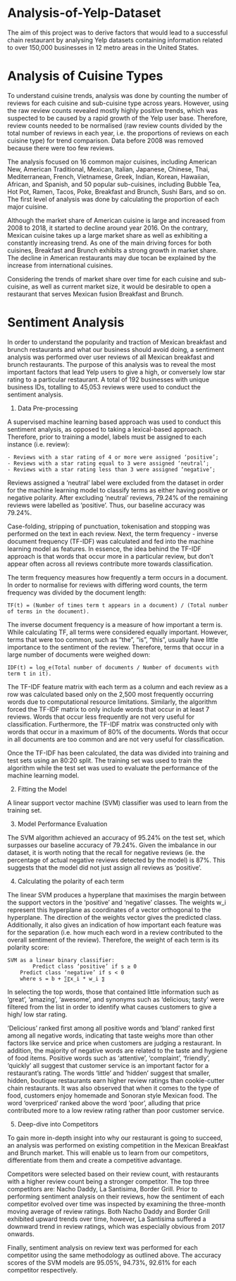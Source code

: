 # Analysis-of-Yelp-Dataset

The aim of this project was to derive factors that would lead to a successful chain restaurant by analysing Yelp datasets containing information related to over 150,000 businesses in 12 metro areas in the United States. 

# Analysis of Cuisine Types

To understand cuisine trends, analysis was done by counting the number of reviews for each cuisine and sub-cuisine type across years. However, using the raw review counts revealed mostly highly positive trends, which was suspected to be caused by a rapid growth of the Yelp user base. Therefore, review counts needed to be normalised (raw review counts divided by the total number of reviews in each year, i.e. the proportions of reviews on each cuisine type) for trend comparison. Data before 2008 was removed because there were too few reviews.

The analysis focused on 16 common major cuisines, including American New, American Traditional, Mexican, Italian, Japanese, Chinese, Thai, Mediterranean, French, Vietnamese, Greek, Indian, Korean, Hawaiian, African, and Spanish, and 50 popular sub-cuisines, including Bubble Tea, Hot Pot, Ramen, Tacos, Poke, Breakfast and Brunch, Sushi Bars, and so on. The first level of analysis was done by calculating the proportion of each major cuisine.

Although the market share of American cuisine is large and increased from 2008 to 2018, it started to decline around year 2016. On the contrary, Mexican cuisine takes up a large market share as well as exhibiting a constantly increasing trend. As one of the main driving forces for both cuisines, Breakfast and Brunch exhibits a strong growth in market share. The decline in American restaurants may due tocan be explained by the increase from international cuisines. 

Considering the trends of market share over time for each cuisine and sub-cuisine, as well as current market size, it would be desirable to open a restaurant that serves Mexican fusion Breakfast and Brunch. 

# Sentiment Analysis

In order to understand the popularity and traction of Mexican breakfast and brunch restaurants and what our business should avoid doing, a sentiment analysis was performed over user reviews of all Mexican breakfast and brunch restaurants. The purpose of this analysis was to reveal the most important factors that lead Yelp users to give a high, or conversely low star rating to a particular restaurant. A total of 192 businesses with unique business IDs, totalling to 45,053 reviews were used to conduct the sentiment analysis. 


1. Data Pre-processing 

A supervised machine learning based approach was used to conduct this sentiment analysis, as opposed to taking a lexical-based approach. Therefore, prior to training a model, labels must be assigned to each instance (i.e. review):
	
    - Reviews with a star rating of 4 or more were assigned ‘positive’;
    - Reviews with a star rating equal to 3 were assigned ‘neutral’;
    - Reviews with a star rating less than 3 were assigned ‘negative’;

Reviews assigned a ‘neutral’ label were excluded from the dataset in order for the machine learning model to classify terms as either having positive or negative polarity. After excluding ‘neutral’ reviews, 79.24% of the remaining reviews were labelled as ‘positive’. Thus, our baseline accuracy was 79.24%. 

Case-folding, stripping of punctuation, tokenisation and stopping was performed on the text in each review. Next, the term frequency - inverse document frequency (TF-IDF) was calculated and fed into the machine learning model as features. In essence, the idea behind the TF-IDF approach is that words that occur more in a particular review, but don’t appear often across all reviews contribute more towards classification.  

The term frequency measures how frequently a term occurs in a document. In order to normalise for reviews with differing word counts, the term frequency was divided by the document length: 

    TF(t) = (Number of times term t appears in a document) / (Total number of terms in the document).

The inverse document frequency is a measure of how important a term is. While calculating TF, all terms were considered equally important. However, terms that were too common, such as “the”, “is”, “this”, usually have little importance to the sentiment of the review. Therefore, terms that occur in a large number of documents were weighed down: 

    IDF(t) = log_e(Total number of documents / Number of documents with term t in it).
    
The TF-IDF feature matrix with each term as a column and each review as a row was calculated based only on the 2,500 most frequently occurring words due to computational resource limitations. Similarly, the algorithm forced the TF-IDF matrix to only include words that occur in at least 7 reviews. Words that occur less frequently are not very useful for classification. Furthermore, the TF-IDF matrix was constructed only with words that occur in a maximum of 80% of the documents. Words that occur in all documents are too common and are not very useful for classification. 

Once the TF-IDF has been calculated, the data was divided into training and test sets using an 80:20 split. The training set was used to train the algorithm while the test set was used to evaluate the performance of the machine learning model. 

2. Fitting the Model

A linear support vector machine (SVM) classifier was used to learn from the training set.
 
3. Model Performance Evaluation 

The SVM algorithm achieved an accuracy of 95.24% on the test set, which surpasses our baseline accuracy of 79.24%. Given the imbalance in our dataset, it is worth noting that the recall for negative reviews (ie. the percentage of actual negative reviews detected by the model) is 87%. This suggests that the model did not just assign all reviews as ‘positive’.  

4. Calculating the polarity of each term 

The linear SVM produces a hyperplane that maximises the margin between the support vectors in the ‘positive’ and ‘negative’ classes. The weights w_i  represent this hyperplane as coordinates of a vector orthogonal to the hyperplane. The direction of the weights vector gives the predicted class. Additionally, it also gives an indication of how important each feature was for the separation (i.e. how much each word in a review contributed to the overall sentiment of the review). Therefore, the weight of each term is its polarity score: 
    
    SVM as a linear binary classifier: 		
            Predict class ‘positive’ if s ≥ 0 
		Predict class ‘negative’ if s < 0 
		where s = b + ∑〖x_i * w_i 〗
                    
In selecting the top words, those that contained little information such as ‘great’, ‘amazing’, ‘awesome’, and synonyms such as ‘delicious; tasty’ were filtered from the list in order to identify what causes customers to give a high/ low star rating. 
 
‘Delicious’ ranked first among all positive words and ‘bland’ ranked first among all negative words, indicating that taste weighs more than other factors like service and price when customers are judging a restaurant. In addition, the majority of negative words are related to the taste and hygiene of food items. Positive words such as ‘attentive’, ‘complaint’, ‘friendly’, ‘quickly’ all suggest that customer service is an important factor for a restaurant’s rating. The words ‘little’ and ‘hidden’ suggest that smaller, hidden, boutique restaurants earn higher review ratings than cookie-cutter chain restaurants. It was also observed that when it comes to the type of food, customers enjoy homemade and Sonoran style Mexican food. The word ‘overpriced’ ranked above the word ‘poor’, alluding that price contributed more to a low review rating rather than poor customer service.

5. Deep-dive into Competitors 

To gain more in-depth insight into why our restaurant is going to succeed, an analysis was performed on existing competition in the Mexican Breakfast and Brunch market. This will enable us to learn from our competitors, differentiate from them and create a competitive advantage. 

Competitors were selected based on their review count, with restaurants with a higher review count being a stronger competitor. The top three competitors are: Nacho Daddy, La Santisima, Border Grill. Prior to performing sentiment analysis on their reviews, how the sentiment of each competitor evolved over time was inspected by examining the three-month moving average of review ratings. Both Nacho Daddy and Border Grill exhibited upward trends over time, however, La Santisima suffered a downward trend in review ratings, which was especially obvious from 2017 onwards. 
 
Finally, sentiment analysis on review text was performed for each competitor using the same methodology as outlined above. The accuracy scores of the SVM models are 95.05%, 94.73%, 92.61% for each competitor respectively. 
